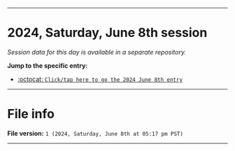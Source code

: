
***

# 2024, Saturday, June 8th session

_Session data for this day is available in a separate repository._

**Jump to the specific entry:**

- [:octocat: `Click/tap here to go the 2024 June 8th entry`](https://github.com/seanpm2001/SeansLifeArchive_Images_TinyTower_Y2024/tree/SeansLifeArchive_Images_TinyTower_Y2024_Main-dev/2024/06_June/08/)

***

# File info

**File version:** `1 (2024, Saturday, June 8th at 05:17 pm PST)`

***
